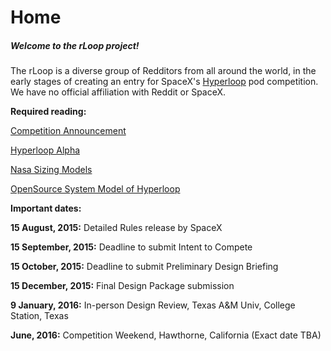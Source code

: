 # Home
##### Welcome to the rLoop project!

The rLoop is a diverse group of Redditors from all around the world, in the early stages of creating an entry for SpaceX's [Hyperloop](https://en.wikipedia.org/wiki/Hyperloop) pod competition. We have no official affiliation with Reddit or SpaceX. 

**Required reading:**

[Competition Announcement](http://www.scribd.com/doc/268738148/Spacex-Hyperloop-Pod-Competition)

[Hyperloop Alpha](http://www.spacex.com/sites/spacex/files/hyperloop_alpha.pdf)

[Nasa Sizing Models](https://mdao.grc.nasa.gov/publications/AIAA-2015-1587.pdf)

[OpenSource System Model of Hyperloop](https://github.com/OpenMDAO-Plugins/Hyperloop)

**Important dates:**

**15 August, 2015:** Detailed Rules release by SpaceX

**15 September, 2015:** Deadline to submit Intent to Compete

**15 October, 2015:** Deadline to submit Preliminary Design Briefing

**15 December, 2015:** Final Design Package submission

**9 January, 2016:** In-person Design Review, Texas A&M Univ, College Station, Texas

**June, 2016:** Competition Weekend, Hawthorne, California (Exact date TBA)